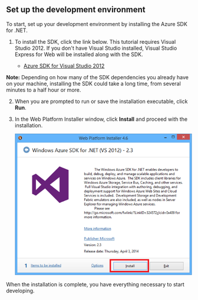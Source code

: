 <h2><a name="setupdevenv"></a>Set up the development environment</h2>

To start, set up your development environment by installing the Azure SDK for .NET.

1. To install the SDK, click the link below. This tutorial requires Visual Studio 2012. If you don't have Visual Studio installed, Visual Studio Express for Web will be installed along with the SDK.

   * [Azure SDK for Visual Studio 2012](http://go.microsoft.com/fwlink/?LinkID=324323)

  **Note:** Depending on how many of the SDK dependencies you already have on your machine, installing the SDK could take a long time, from several minutes to a half hour or more.


2. When you are prompted to run or save the installation executable, click **Run**.

3. In the Web Platform Installer window, click **Install** and proceed with the installation.

    ![Web Platform Installer - Azure SDK for .NET][WebPIAzureSdk]


When the installation is complete, you have everything necessary to start developing.

[Azure SDK for Visual Studio 2012]: http://go.microsoft.com/fwlink/?LinkID=324323
[WebPIAzureSdk]: ./media/install-sdk-2012-only/WebPI46-2012.png
